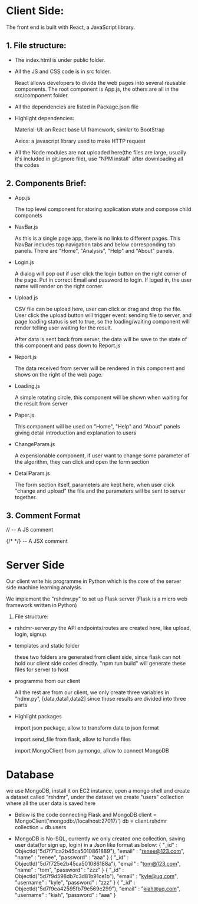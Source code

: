   # Client Side:
The front end is built with React, a JavaScript library.

## 1. File structure:

* The index.html is under public folder.

* All the JS and CSS code is in src folder.

	React allows developers to divide the web pages into several reusable components. The root component is App.js, the others are all in the src/component folder.

* All the dependencies are listed in Package.json file

* Highlight dependencies:

	Material-UI: an React base UI framework, similar to BootStrap

	Axios: a javascript library used to make HTTP request
* All the Node modules are not uploaded here(the files are large, usually it's included in git.ignore file), use "NPM install" after downloading all the codes


## 2. Components Brief:
* App.js

	The top level component for storing application state and compose child componets

* NavBar.js

	As this is a single page app, there is no links to different pages. This NavBar includes top navigation tabs and below corresponding tab panels. There are "Home", "Analysis", "Help" and "About" panels.

  

* Login.js

	A dialog will pop out if user click the login button on the right corner of the page. Put in correct Email and password to login. If loged in, the user name will render on the right corner.


* Upload.js

	CSV file can be upload here, user can click or drag and drop the file. User click the upload button will trigger event: sending file to server, and page loading status is set to true, so the loading/waiting component will render telling user waiting for the result.

	After data is sent back from server, the data will be save to the state of this component and pass down to Report.js

  
* Report.js

	The data received from server will be rendered in this component and shows on the right of the web page.

 
* Loading.js

	A simple rotating circle, this component will be shown when waiting for the result from server

  

*	Paper.js

	This component will be used on "Home", "Help" and "About" panels giving detail introduction and explanation to users


*	ChangeParam.js

	A expensionable component, if user want to change some parameter of the algorithm, they can click and open the form section

  

*	DetailParam.js

	The form section itself, parameters are kept here, when user click "change and upload" the file and the parameters will be sent to server together.


## 3. Comment Format

// -- A JS comment

{/* */} -- A JSX comment

  

# Server Side

Our client write his programme in Python which is the core of the server side machine learning analysis.

We implement the "rshdmr.py" to set up Flask server (Flask is a micro web framework written in Python)

1. File structure:

* rshdmr-server.py
	the API endpoints/routes are created here, like upload, login, signup.

* templates and static folder

	these two folders are generated from client side, since flask can not hold our client side codes directly. "npm run build" will generate these files for server to host

* programme from our client

	All the rest are from our client, we only create three variables in "hdmr.py", [data,data1,data2] since those results are divided into three parts

  
* Highlight packages

	 import json package, allow to transform data to json format

	import send_file from flask, allow to handle files

	import MongoClient from pymongo, allow to connect MongoDB


# Database 
we use MongoDB, install it on EC2 instance, open a mongo shell and create a dataset called "rshdmr", under the dataset we create "users" collection where all the user data is saved here

* Below is the code connecting Flask and MongoDB
client = MongoClient('mongodb://localhost:27017/')
db = client.rshdmr 
collection = db.users

* MongoDB is No-SQL, currently we only created one collection, saving user data(for sign up, login) in a Json like format as below:
{ "_id" : ObjectId("5d7f71ca2b45ca5010861889"), "email" : "renee@123.com", "name" : "renee", "password" : "aaa" }
{ "_id" : ObjectId("5d7f725e2b45ca501086188a"), "email" : "tom@123.com", "name" : "tom", "password" : "zzz" }
{ "_id" : ObjectId("5d7f9d598db7c3d81b91ce1b"), "email" : "kyle@uq.com", "username" : "kyle", "password" : "zzz" }
{ "_id" : ObjectId("5d7f9ea42595fb79e569c299"), "email" : "kiah@uq.com", "username" : "kiah", "password" : "aaa" }
